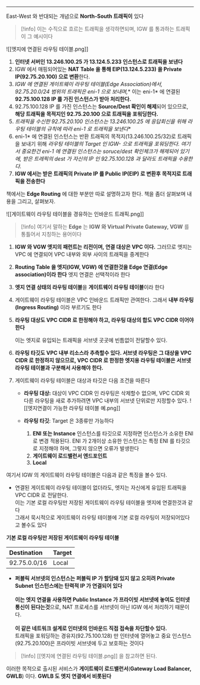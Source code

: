 
---

East-West 와 반대되는 개념으로 **North-South 트래픽이** 있다

> [!info] 이는 수직으로 흐르는 트래픽을 생각하면되며, IGW 를 통과하는 트래픽이 그 예시이다

![[엣지에 연결된 라우팅 테이블.png]]

1. **인터넷 서버인 13.246.100.25 가 13.124.5.233 인스턴스로 트래픽을 보낸다**
2. IGW 에서 매핑되어있는 **NAT Table 을 통해 EIP(13.124.5.233) 을 Private IP(92.75.20.100) 으로 변환**한다. 
3. **IGW 에 연결된 게이트웨이 라우팅 테이블(Edge Association)에서, 92.75.20.0/24 범위의 트래픽은 eni-1* 으로 보내며,** 이는 eni-1* 에 연결된 **92.75.100.128 IP 를 가진 인스턴스가 받아 처리한다.**
4. 92.75.100.128 IP 를 가진 인스턴스는 **Source/Dest 확인이 해제**되어 있으므로, **해당 트래픽을 목적지인 92.75.20.100 으로 트래픽을 포워딩한다.**
5. **트래픽을 수신한 92.75.20.100 인스턴스는 13.246.100.25 에 응답회신을 위해 라우팅 테이블의 규칙에 따라 eni-1* 로 트래픽을 보낸다** 
6. eni-1* 에 연결된 인스턴스는 반환 트래픽의 목적지(13.246.100.25/32)로 트래픽을 보내기 위해 **라우팅 테이블의 Target 인 IGW-* 으로 트래픽을 포워딩**한다.
	**여기서 중요한건 eni-1* 에 연결된 인스턴스는 soruce/dest 확인체크가 해제되어 있기에, 받은 트레픽의 dest 가 자신의 IP 인 92.75.100.128 과 달라도 트래픽을 수용한다.**
7. **IGW 에서는 받은 트래픽의 Private IP 를 Public IP(EIP) 로 변환후 목적지로 트래픽을 전송한다**


책에서는 **Edge Routing** 에 대한 부분만 따로 설명하고자 한다.
책을 좀더 살펴보며 내용을 그리고, 살펴보자.

![[게이트웨이 라우팅 테이블을 경유하는 인바운드 트래픽.png]]

>[!info] 여기서 말하는 **Edge** 는  **IGW 와 Virtual Private Gateway, VGW** 를 통틀어서 지칭하는 용어이다

1. **IGW 와 VGW 엣지의 패런트는 리전이며, 연결 대상은 VPC 이다.**
	그러므로 엣지는 VPC 에 연결되어 VPC 내부와 외부 사이의 트래픽을 중계한다
	
2. **Routing Table 을 엣지(IGW, VGW) 에 연결한것을 Edge 연결(Edge association)이라 한다**
	엣지 연결은 선택적이라 한다
	
3. **엣지 연결 상태의 라우팅 테이블**을 **게이트웨이 라우팅 테이블**이라 한다

4. 게이트웨이 라우팅 테이블은 VPC 인바운드 트래픽만 관여한다. 그래서 **내부 라우팅(Ingress Routing)** 이라 부르기도 한다

5. **라우팅 대상도 VPC CIDR 로 한정해야 하고, 라우팅 대상의 합도 VPC CIDR 이어야 한다**

	이는 엣지로 유입되는 트래픽을 서브넷 곳곳에 빈틈없이 전달할수 있다.
6. **라우팅 타깃도 VPC 내부 리소스라 추측할수 있다. 서브넷 라우팅은 그 대상을 VPC CIDR 로 한정하지 않으므로, VPC CIDR 로 한정한 엣지용 라우팅 테이블은 서브넷 라우팅 테이블과 구분해서 사용해야 한다.**

7. 게이트웨이 라우팅 테이블은 대상과 타깃은 다음 조건을 따른다
	- **라우팅 대상:** 대상이 VPC CIDR 인 라우팅은 삭제할수 없으며, VPC CIDR 외 다른 라우팅을 새로 추가하려면 VPC 내부의 서브넷 단위로만 지정할수 있다.
	![[엣지연결이 가능한 라우팅 테이블 예.png]]

	- **라우팅 타깃**: Target 은 3종류만 가능하다
		1. **ENI 또는 Instance**
			 인스턴스를 타깃으로 지정하면 인스턴스가 소유한 ENI 로 변경 적용된다. ENI 가 2개이상 소유한 인스턴스는 특정 ENI 를 타깃으로 지정해야 하며, 그렇지 않으면 오류가 발생한다
		2. **게이트웨이 로드밸런서 엔드포인트**
		3. **Local**


여기서 IGW 의 게이트웨이 라우팅 테이블은 다음과 같은 특징을 볼수 있다.

- 연결된 게이트웨이 라우팅 테이블이 없더라도, 엣지는 자신에게 유입된 트래픽을 VPC CIDR 로 전달한다.<br>이는 기본 로컬 라우팅만 저장된 게이트웨이 라우팅 테이블을 엣지에 연결한것과 같다<br>그래서 묵시적으로 게이트웨이 라우팅 테이블에 기본 로컬 라우팅이 저장되어있다고 볼수도 있다

 **기본 로컬 라우팅만 저장된 게이트웨이 라우팅 테이블**

| Destination  | Target |
| :----------- | :----- |
| 92.75.0.0/16 | Local  |

- **퍼블릭 서브넷의 인스턴스는 퍼블릭 IP 가 할당돼 있지 않고 오히려 Private Subnet 인스턴스에는 탄력적 IP 가 연결되어 있다** <br><br>**이는 엣지 연결을 사용하면 Public Instance 가 프라이빗 서브넷에 놓여도 인터넷 통신이 된다는것**으로, NAT 프로세스를 서브넷이 아닌 IGW 에서 처리하기 때문이다.<br><br>**이 같은 네트워크 설계로 인터넷의 인바운드 직접 접속을 차단할수 있다.**<br>트래픽을 포워딩하는 경유지(92.75.100.128) 만 인터넷에 열어놓고 중요 인스턴스(92.75.20.100)은 프라이빗 서브넷에 두고 보호하는 것이다 

>[!info] [[엣지에 연결된 라우팅 테이블.png]] 을 참고하면 된다.

이러한 목적으로 출시된 서비스가 **게이트웨이 로드밸런서**(**Gateway Load Balancer, GWLB**) 이다.
**GWLB 도 엣지 연결에서 비롯된다**

